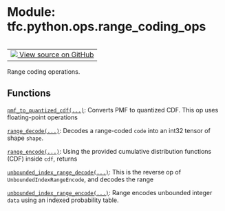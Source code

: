 <div itemscope itemtype="http://developers.google.com/ReferenceObject">
<meta itemprop="name" content="tfc.python.ops.range_coding_ops" />
<meta itemprop="path" content="Stable" />
</div>

# Module: tfc.python.ops.range_coding_ops


<table class="tfo-notebook-buttons tfo-api" align="left">

<td>
  <a target="_blank" href="https://github.com/tensorflow/compression/tree/master/tensorflow_compression/python/ops/range_coding_ops.py">
    <img src="https://www.tensorflow.org/images/GitHub-Mark-32px.png" />
    View source on GitHub
  </a>
</td></table>



Range coding operations.

<!-- Placeholder for "Used in" -->


## Functions

[`pmf_to_quantized_cdf(...)`](../../../tfc/pmf_to_quantized_cdf.md): Converts PMF to quantized CDF. This op uses floating-point operations

[`range_decode(...)`](../../../tfc/range_decode.md): Decodes a range-coded `code` into an int32 tensor of shape `shape`.

[`range_encode(...)`](../../../tfc/range_encode.md): Using the provided cumulative distribution functions (CDF) inside `cdf`, returns

[`unbounded_index_range_decode(...)`](../../../tfc/unbounded_index_range_decode.md): This is the reverse op of `UnboundedIndexRangeEncode`, and decodes the range

[`unbounded_index_range_encode(...)`](../../../tfc/unbounded_index_range_encode.md): Range encodes unbounded integer `data` using an indexed probability table.

